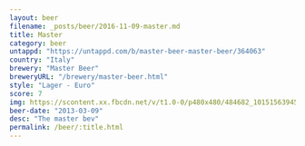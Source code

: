 ```yaml
---
layout: beer
filename: _posts/beer/2016-11-09-master.md
title: Master
category: beer
untappd: "https://untappd.com/b/master-beer-master-beer/364063"
country: "Italy"
brewery: "Master Beer"
breweryURL: "/brewery/master-beer.html"
style: "Lager - Euro"
score: 7
img: https://scontent.xx.fbcdn.net/v/t1.0-0/p480x480/484682_10151563945163745_604451899_n.jpg?oh=a196ebc045a4f7533692c61b9d87d866&oe=5B10E5C0
beer-date: "2013-03-09"
desc: "The master bev"
permalink: /beer/:title.html
---
```

